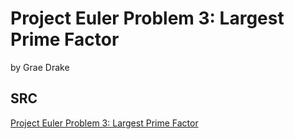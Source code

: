 # Project Euler Problem 3: Largest Prime Factor

by Grae Drake

## SRC

[Project Euler Problem 3: Largest Prime Factor](https://www.grae.io/post/euler_problem_3/)
